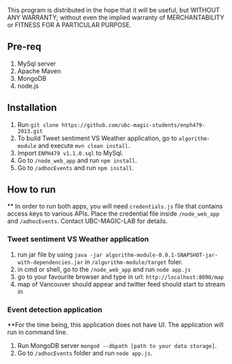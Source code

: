 This program is distributed in the hope that it will be useful,
but WITHOUT ANY WARRANTY; without even the implied warranty of
MERCHANTABILITY or FITNESS FOR A PARTICULAR PURPOSE.

## Pre-req
1. MySql server
2. Apache Maven
3. MongoDB
4. node.js

## Installation

1. Run `git clone https://github.com/ubc-magic-students/enph479-2013.git`
2. To build Tweet sentiment VS Weather application, go to `algorithm-module` and execute `mvn clean install`.
3. Import `ENPH479 v1.1.0.sql` to MySql.
4. Go to `/node_web_app` and run `npm install`.
5. Go to `/adhocEvents` and run `npm install`.

## How to run

** In order to run both apps, you will need `credentials.js` file that contains access keys to various APIs. Place the credential file inside `/node_web_app` and `/adhocEvents`. Contact UBC-MAGIC-LAB for details.

### Tweet sentiment VS Weather application

1. run jar file by using `java -jar algorithm-module-0.0.1-SNAPSHOT-jar-with-dependencies.jar` in `/algorithm-module/target` foler.
2. in cmd or shell, go to the `/node_web_app` and run `node app.js`
3. go to your favourite browser and type in url: `http://localhost:8090/map`
4. map of Vancouver should appear and twitter feed should start to stream in

### Event detection application
**For the time being, this application does not have UI. The application will run in command line.

1. Run MongoDB server `mongod --dbpath [path to your data storage]`.
2. Go to `/adhocEvents` folder and run `node app.js`.
